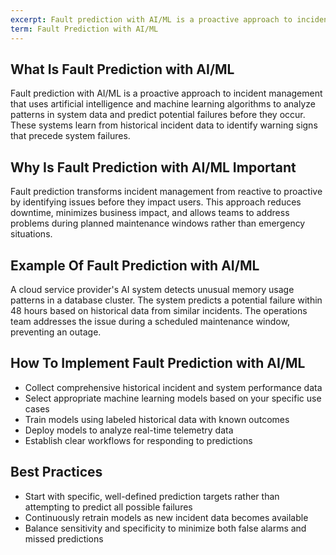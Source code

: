 ```yaml
---
excerpt: Fault prediction with AI/ML is a proactive approach to incident management that uses artificial intelligence and machine learning algorithms to analyze patterns in system data and predict potential failures before they occur.
term: Fault Prediction with AI/ML
---
```

## What Is Fault Prediction with AI/ML

Fault prediction with AI/ML is a proactive approach to incident management that uses artificial intelligence and machine learning algorithms to analyze patterns in system data and predict potential failures before they occur. These systems learn from historical incident data to identify warning signs that precede system failures.

## Why Is Fault Prediction with AI/ML Important

Fault prediction transforms incident management from reactive to proactive by identifying issues before they impact users. This approach reduces downtime, minimizes business impact, and allows teams to address problems during planned maintenance windows rather than emergency situations.

## Example Of Fault Prediction with AI/ML

A cloud service provider's AI system detects unusual memory usage patterns in a database cluster. The system predicts a potential failure within 48 hours based on historical data from similar incidents. The operations team addresses the issue during a scheduled maintenance window, preventing an outage.

## How To Implement Fault Prediction with AI/ML

- Collect comprehensive historical incident and system performance data
- Select appropriate machine learning models based on your specific use cases
- Train models using labeled historical data with known outcomes
- Deploy models to analyze real-time telemetry data
- Establish clear workflows for responding to predictions

## Best Practices

- Start with specific, well-defined prediction targets rather than attempting to predict all possible failures
- Continuously retrain models as new incident data becomes available
- Balance sensitivity and specificity to minimize both false alarms and missed predictions
